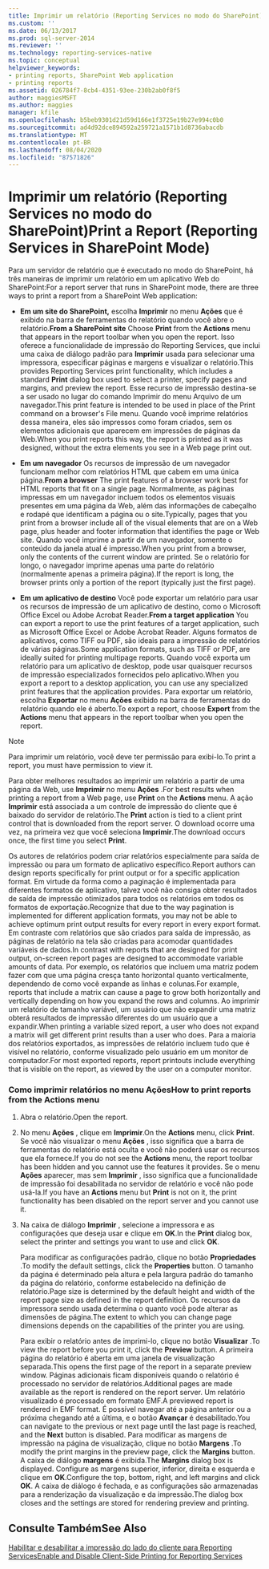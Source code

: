 ```yaml
---
title: Imprimir um relatório (Reporting Services no modo do SharePoint) | Microsoft Docs
ms.custom: ''
ms.date: 06/13/2017
ms.prod: sql-server-2014
ms.reviewer: ''
ms.technology: reporting-services-native
ms.topic: conceptual
helpviewer_keywords:
- printing reports, SharePoint Web application
- printing reports
ms.assetid: 026784f7-8cb4-4351-93ee-230b2ab0f8f5
author: maggiesMSFT
ms.author: maggies
manager: kfile
ms.openlocfilehash: b5beb9301d21d59d166e1f3725e19b27e994c0b0
ms.sourcegitcommit: ad4d92dce894592a259721a1571b1d8736abacdb
ms.translationtype: MT
ms.contentlocale: pt-BR
ms.lasthandoff: 08/04/2020
ms.locfileid: "87571826"
---
```

# <a name="print-a-report-reporting-services-in-sharepoint-mode"></a><span data-ttu-id="57892-102">Imprimir um relatório (Reporting Services no modo do SharePoint)</span><span class="sxs-lookup"><span data-stu-id="57892-102">Print a Report (Reporting Services in SharePoint Mode)</span></span>
  <span data-ttu-id="57892-103">Para um servidor de relatório que é executado no modo do SharePoint, há três maneiras de imprimir um relatório em um aplicativo Web do SharePoint:</span><span class="sxs-lookup"><span data-stu-id="57892-103">For a report server that runs in SharePoint mode, there are three ways to print a report from a SharePoint Web application:</span></span>  
  
-   <span data-ttu-id="57892-104">**Em um site do SharePoint,** escolha **Imprimir** no menu **Ações** que é exibido na barra de ferramentas do relatório quando você abre o relatório.</span><span class="sxs-lookup"><span data-stu-id="57892-104">**From a SharePoint site** Choose **Print** from the **Actions** menu that appears in the report toolbar when you open the report.</span></span> <span data-ttu-id="57892-105">Isso oferece a funcionalidade de impressão do Reporting Services, que inclui uma caixa de diálogo padrão para **Imprimir** usada para selecionar uma impressora, especificar páginas e margens e visualizar o relatório.</span><span class="sxs-lookup"><span data-stu-id="57892-105">This provides Reporting Services print functionality, which includes a standard **Print** dialog box used to select a printer, specify pages and margins, and preview the report.</span></span> <span data-ttu-id="57892-106">Esse recurso de impressão destina-se a ser usado no lugar do comando Imprimir do menu Arquivo de um navegador.</span><span class="sxs-lookup"><span data-stu-id="57892-106">This print feature is intended to be used in place of the Print command on a browser's File menu.</span></span> <span data-ttu-id="57892-107">Quando você imprime relatórios dessa maneira, eles são impressos como foram criados, sem os elementos adicionais que aparecem em impressões de páginas da Web.</span><span class="sxs-lookup"><span data-stu-id="57892-107">When you print reports this way, the report is printed as it was designed, without the extra elements you see in a Web page print out.</span></span>  
  
-   <span data-ttu-id="57892-108">**Em um navegador** Os recursos de impressão de um navegador funcionam melhor com relatórios HTML que cabem em uma única página.</span><span class="sxs-lookup"><span data-stu-id="57892-108">**From a browser** The print features of a browser work best for HTML reports that fit on a single page.</span></span> <span data-ttu-id="57892-109">Normalmente, as páginas impressas em um navegador incluem todos os elementos visuais presentes em uma página da Web, além das informações de cabeçalho e rodapé que identificam a página ou o site.</span><span class="sxs-lookup"><span data-stu-id="57892-109">Typically, pages that you print from a browser include all of the visual elements that are on a Web page, plus header and footer information that identifies the page or Web site.</span></span> <span data-ttu-id="57892-110">Quando você imprime a partir de um navegador, somente o conteúdo da janela atual é impresso.</span><span class="sxs-lookup"><span data-stu-id="57892-110">When you print from a browser, only the contents of the current window are printed.</span></span> <span data-ttu-id="57892-111">Se o relatório for longo, o navegador imprime apenas uma parte do relatório (normalmente apenas a primeira página).</span><span class="sxs-lookup"><span data-stu-id="57892-111">If the report is long, the browser prints only a portion of the report (typically just the first page).</span></span>  
  
-   <span data-ttu-id="57892-112">**Em um aplicativo de destino** Você pode exportar um relatório para usar os recursos de impressão de um aplicativo de destino, como o Microsoft Office Excel ou Adobe Acrobat Reader.</span><span class="sxs-lookup"><span data-stu-id="57892-112">**From a target application** You can export a report to use the print features of a target application, such as Microsoft Office Excel or Adobe Acrobat Reader.</span></span> <span data-ttu-id="57892-113">Alguns formatos de aplicativos, como TIFF ou PDF, são ideais para a impressão de relatórios de várias páginas.</span><span class="sxs-lookup"><span data-stu-id="57892-113">Some application formats, such as TIFF or PDF, are ideally suited for printing multipage reports.</span></span> <span data-ttu-id="57892-114">Quando você exporta um relatório para um aplicativo de desktop, pode usar quaisquer recursos de impressão especializados fornecidos pelo aplicativo.</span><span class="sxs-lookup"><span data-stu-id="57892-114">When you export a report to a desktop application, you can use any specialized print features that the application provides.</span></span> <span data-ttu-id="57892-115">Para exportar um relatório, escolha **Exportar** no menu **Ações** exibido na barra de ferramentas do relatório quando ele é aberto.</span><span class="sxs-lookup"><span data-stu-id="57892-115">To export a report, choose **Export** from the **Actions** menu that appears in the report toolbar when you open the report.</span></span>  
  
> [!NOTE]  
>  <span data-ttu-id="57892-116">Para imprimir um relatório, você deve ter permissão para exibi-lo.</span><span class="sxs-lookup"><span data-stu-id="57892-116">To print a report, you must have permission to view it.</span></span>  
  
 <span data-ttu-id="57892-117">Para obter melhores resultados ao imprimir um relatório a partir de uma página da Web, use **Imprimir** no menu **Ações** .</span><span class="sxs-lookup"><span data-stu-id="57892-117">For best results when printing a report from a Web page, use **Print** on the **Actions** menu.</span></span> <span data-ttu-id="57892-118">A ação **Imprimir** está associada a um controle de impressão do cliente que é baixado do servidor de relatório.</span><span class="sxs-lookup"><span data-stu-id="57892-118">The **Print** action is tied to a client print control that is downloaded from the report server.</span></span> <span data-ttu-id="57892-119">O download ocorre uma vez, na primeira vez que você seleciona **Imprimir**.</span><span class="sxs-lookup"><span data-stu-id="57892-119">The download occurs once, the first time you select **Print**.</span></span>  
  
 <span data-ttu-id="57892-120">Os autores de relatórios podem criar relatórios especialmente para saída de impressão ou para um formato de aplicativo específico.</span><span class="sxs-lookup"><span data-stu-id="57892-120">Report authors can design reports specifically for print output or for a specific application format.</span></span> <span data-ttu-id="57892-121">Em virtude da forma como a paginação é implementada para diferentes formatos de aplicativo, talvez você não consiga obter resultados de saída de impressão otimizados para todos os relatórios em todos os formatos de exportação.</span><span class="sxs-lookup"><span data-stu-id="57892-121">Recognize that due to the way pagination is implemented for different application formats, you may not be able to achieve optimum print output results for every report in every export format.</span></span> <span data-ttu-id="57892-122">Em contraste com relatórios que são criados para saída de impressão, as páginas de relatório na tela são criadas para acomodar quantidades variáveis de dados.</span><span class="sxs-lookup"><span data-stu-id="57892-122">In contrast with reports that are designed for print output, on-screen report pages are designed to accommodate variable amounts of data.</span></span> <span data-ttu-id="57892-123">Por exemplo, os relatórios que incluem uma matriz podem fazer com que uma página cresça tanto horizontal quanto verticalmente, dependendo de como você expande as linhas e colunas.</span><span class="sxs-lookup"><span data-stu-id="57892-123">For example, reports that include a matrix can cause a page to grow both horizontally and vertically depending on how you expand the rows and columns.</span></span> <span data-ttu-id="57892-124">Ao imprimir um relatório de tamanho variável, um usuário que não expandir uma matriz obterá resultados de impressão diferentes do um usuário que a expandir.</span><span class="sxs-lookup"><span data-stu-id="57892-124">When printing a variable sized report, a user who does not expand a matrix will get different print results than a user who does.</span></span> <span data-ttu-id="57892-125">Para a maioria dos relatórios exportados, as impressões de relatório incluem tudo que é visível no relatório, conforme visualizado pelo usuário em um monitor de computador.</span><span class="sxs-lookup"><span data-stu-id="57892-125">For most exported reports, report printouts include everything that is visible on the report, as viewed by the user on a computer monitor.</span></span>  
  
### <a name="how-to-print-reports-from-the-actions-menu"></a><span data-ttu-id="57892-126">Como imprimir relatórios no menu Ações</span><span class="sxs-lookup"><span data-stu-id="57892-126">How to print reports from the Actions menu</span></span>  
  
1.  <span data-ttu-id="57892-127">Abra o relatório.</span><span class="sxs-lookup"><span data-stu-id="57892-127">Open the report.</span></span>  
  
2.  <span data-ttu-id="57892-128">No menu **Ações** , clique em **Imprimir**.</span><span class="sxs-lookup"><span data-stu-id="57892-128">On the **Actions** menu, click **Print**.</span></span> <span data-ttu-id="57892-129">Se você não visualizar o menu **Ações** , isso significa que a barra de ferramentas do relatório está oculta e você não poderá usar os recursos que ela fornece.</span><span class="sxs-lookup"><span data-stu-id="57892-129">If you do not see the **Actions** menu, the report toolbar has been hidden and you cannot use the features it provides.</span></span> <span data-ttu-id="57892-130">Se o menu **Ações** aparecer, mas sem **Imprimir** , isso significa que a funcionalidade de impressão foi desabilitada no servidor de relatório e você não pode usá-la.</span><span class="sxs-lookup"><span data-stu-id="57892-130">If you have an **Actions** menu but **Print** is not on it, the print functionality has been disabled on the report server and you cannot use it.</span></span>  
  
3.  <span data-ttu-id="57892-131">Na caixa de diálogo **Imprimir** , selecione a impressora e as configurações que deseja usar e clique em **OK**.</span><span class="sxs-lookup"><span data-stu-id="57892-131">In the **Print** dialog box, select the printer and settings you want to use and click **OK**.</span></span>  
  
     <span data-ttu-id="57892-132">Para modificar as configurações padrão, clique no botão **Propriedades** .</span><span class="sxs-lookup"><span data-stu-id="57892-132">To modify the default settings, click the **Properties** button.</span></span> <span data-ttu-id="57892-133">O tamanho da página é determinado pela altura e pela largura padrão do tamanho da página do relatório, conforme estabelecido na definição de relatório.</span><span class="sxs-lookup"><span data-stu-id="57892-133">Page size is determined by the default height and width of the report page size as defined in the report definition.</span></span> <span data-ttu-id="57892-134">Os recursos da impressora sendo usada determina o quanto você pode alterar as dimensões de página.</span><span class="sxs-lookup"><span data-stu-id="57892-134">The extent to which you can change page dimensions depends on the capabilities of the printer you are using.</span></span>  
  
     <span data-ttu-id="57892-135">Para exibir o relatório antes de imprimi-lo, clique no botão **Visualizar** .</span><span class="sxs-lookup"><span data-stu-id="57892-135">To view the report before you print it, click the **Preview** button.</span></span> <span data-ttu-id="57892-136">A primeira página do relatório é aberta em uma janela de visualização separada.</span><span class="sxs-lookup"><span data-stu-id="57892-136">This opens the first page of the report in a separate preview window.</span></span> <span data-ttu-id="57892-137">Páginas adicionais ficam disponíveis quando o relatório é processado no servidor de relatórios.</span><span class="sxs-lookup"><span data-stu-id="57892-137">Additional pages are made available as the report is rendered on the report server.</span></span> <span data-ttu-id="57892-138">Um relatório visualizado é processado em formato EMF.</span><span class="sxs-lookup"><span data-stu-id="57892-138">A previewed report is rendered in EMF format.</span></span> <span data-ttu-id="57892-139">É possível navegar até a página anterior ou a próxima chegando até a última, e o botão **Avançar** é desabilitado.</span><span class="sxs-lookup"><span data-stu-id="57892-139">You can navigate to the previous or next page until the last page is reached, and the **Next** button is disabled.</span></span> <span data-ttu-id="57892-140">Para modificar as margens de impressão na página de visualização, clique no botão **Margens** .</span><span class="sxs-lookup"><span data-stu-id="57892-140">To modify the print margins in the preview page, click the **Margins** button.</span></span> <span data-ttu-id="57892-141">A caixa de diálogo **margens** é exibida.</span><span class="sxs-lookup"><span data-stu-id="57892-141">The **Margins** dialog box is displayed.</span></span> <span data-ttu-id="57892-142">Configure as margens superior, inferior, direita e esquerda e clique em **OK**.</span><span class="sxs-lookup"><span data-stu-id="57892-142">Configure the top, bottom, right, and left margins and click **OK**.</span></span> <span data-ttu-id="57892-143">A caixa de diálogo é fechada, e as configurações são armazenadas para a renderização da visualização e da impressão.</span><span class="sxs-lookup"><span data-stu-id="57892-143">The dialog box closes and the settings are stored for rendering preview and printing.</span></span>  
  
## <a name="see-also"></a><span data-ttu-id="57892-144">Consulte Também</span><span class="sxs-lookup"><span data-stu-id="57892-144">See Also</span></span>  
 [<span data-ttu-id="57892-145">Habilitar e desabilitar a impressão do lado do cliente para Reporting Services</span><span class="sxs-lookup"><span data-stu-id="57892-145">Enable and Disable Client-Side Printing for Reporting Services</span></span>](../report-server/enable-and-disable-client-side-printing-for-reporting-services.md)  
  
  
